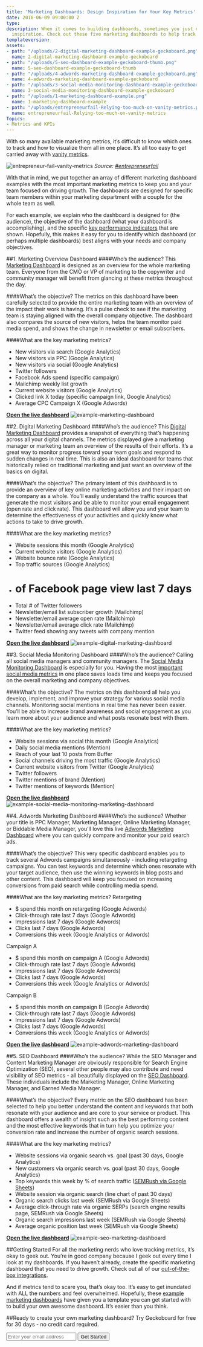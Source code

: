 ```yaml
---
title: 'Marketing Dashboards: Design Inspiration for Your Key Metrics'
date: 2016-06-09 09:00:00 Z
type: 
description: When it comes to building dashboards, sometimes you just need a little
  inspiration. Check out these five marketing dashboards to help track your key metrics.
templateversion: 
assets:
- path: "/uploads/2-digital-marketing-dashboard-example-geckoboard.png"
  name: 2-digital-marketing-dashboard-example-geckoboard
- path: "/uploads/5-seo-dashboard-example-geckoboard-thumb.png"
  name: 5-seo-dashboard-example-geckoboard-thumb
- path: "/uploads/4-adwords-marketing-dashboard-example-geckoboard.png"
  name: 4-adwords-marketing-dashboard-example-geckoboard
- path: "/uploads/3-social-media-monitoring-dashboard-example-geckoboard.png"
  name: 3-social-media-monitoring-dashboard-example-geckoboard
- path: "/uploads/1-marketing-dashboard-example.png"
  name: 1-marketing-dashboard-example
- path: "/uploads/entrepreneurfail-Relying-too-much-on-vanity-metrics.png"
  name: entrepreneurfail-Relying-too-much-on-vanity-metrics
Topics:
- Metrics and KPIs
---
```


With so many available marketing metrics, it’s difficult to know which ones to track and how to visualize them all in one place. It’s all too easy to get carried away with <a href="https://www.geckoboard.com/blog/the-danger-of-vanity-metrics-creating-a-reality-distortion-field/" target="_blank">vanity metrics</a>.

![entrepreneur-fail-vanity-metrics](/uploads/entrepreneurfail-Relying-too-much-on-vanity-metrics.png)
*Source: <a href="http://www.entrepreneurfail.com/2014/04/relying-bit-too-much-on-vanity-metrics.html" target="_blank">#entrepreneurfail</a>*

With that in mind, we put together an array of different marketing dashboard examples with the most important marketing metrics to keep you and your team focused on driving growth. The dashboards are designed for specific team members within your marketing department with a couple for the whole team as well.

For each example, we explain who the dashboard is designed for (the audience), the objective of the dashboard (what your dashboard is accomplishing), and the specific <a href="https://www.geckoboard.com/learn/what-is-a-key-performance-indicator-kpi/" target="_blank">key performance indicators</a> that are shown. Hopefully, this makes it easy for you to identify which dashboard (or perhaps multiple dashboards) best aligns with your needs and company objectives.

##1. Marketing Overview Dashboard
####Who’s the audience?
This <a href="https://www.geckoboard.com/learn/dashboard-examples/marketing-dashboard-example/" target="_blank">Marketing Dashboard</a> is designed as an overview for the whole marketing team. Everyone from the CMO or VP of marketing to the copywriter and community manager will benefit from glancing at these metrics throughout the day.

####What’s the objective?
The metrics on this dashboard have been carefully selected to provide the entire marketing team with an overview of the impact their work is having. It’s a pulse check to see if the marketing team is staying aligned with the overall company objective. The dashboard also compares the source of new visitors, helps the team monitor paid media spend, and shows the change in newsletter or email subscribers.

####What are the key marketing metrics?
- New visitors via search (Google Analytics)
- New visitors via PPC (Google Analytics)
- New visitors via social (Google Analytics)
- Twitter followers
- Facebook Ads spend (specific campaign)
- Mailchimp weekly list growth
- Current website visitors (Google Analytics)
- Clicked link X today (specific campaign link, Google Analytics)
- Average CPC Campaign X (Google Adwords)

**<a href="https://www.geckoboard.com/learn/dashboard-examples/marketing-dashboard-example/live-dashboard/" target="_blank">Open the live dashboard</a>**
![example-marketing-dashboard](/uploads/1-marketing-dashboard-example.png)

##2. Digital Marketing Dashboard
####Who’s the audience?
This <a href="https://www.geckoboard.com/learn/dashboard-examples/digital-marketing-dashboard-example/" target="_blank">Digital Marketing Dashboard</a> provides a snapshot of everything that’s happening across all your digital channels. The metrics displayed give a marketing manager or marketing team an overview of the results of their efforts. It’s a great way to monitor progress toward your team goals and respond to sudden changes in real time. This is also an ideal dashboard for teams that historically relied on traditional marketing and just want an overview of the basics on digital.

####What’s the objective?
The primary intent of this dashboard is to provide an overview of key online marketing activities and their impact on the company as a whole. You’ll easily understand the traffic sources that generate the most visitors and be able to monitor your email engagement (open rate and click rate). This dashboard will allow you and your team to determine the effectiveness of your activities and quickly know what actions to take to drive growth.

####What are the key marketing metrics?
- Website sessions this month (Google Analytics)
- Current website visitors (Google Analytics)
- Website bounce rate (Google Analytics)
- Top traffic sources (Google Analytics)
- # of Facebook page view last 7 days
- Total # of Twitter followers
- Newsletter/email list subscriber growth (Mailchimp)
- Newsletter/email average open rate (Mailchimp)
- Newsletter/email average click rate (Mailchimp)
- Twitter feed showing any tweets with company mention

**<a href="https://www.geckoboard.com/learn/dashboard-examples/digital-marketing-dashboard-example/live-dashboard/" target="_blank">Open the live dashboard</a>**
![example-digital-marketing-dashboard](/uploads/2-digital-marketing-dashboard-example-geckoboard.png)

##3. Social Media Monitoring Dashboard
####Who’s the audience?
Calling all social media managers and community managers. The <a href="https://www.geckoboard.com/learn/dashboard-examples/social-media-monitoring-dashboard-example/" target="_blank">Social Media Monitoring Dashboard</a> is especially for you. Having the most <a href="https://www.geckoboard.com/blog/set-and-track-paid-social-campaign-metrics" target="_blank">important social media metrics</a> in one place saves loads time and keeps you focused on the overall marketing and company objectives.

####What’s the objective?
The metrics on this dashboard all help you develop, implement, and improve your strategy for various social media channels. Monitoring social mentions in real time has never been easier. You’ll be able to increase brand awareness and social engagement as you learn more about your audience and what posts resonate best with them.

####What are the key marketing metrics?
- Website sessions via social this month (Google Analytics)
- Daily social media mentions (Mention)
- Reach of your last 10 posts from Buffer
- Social channels driving the most traffic (Google Analytics)
- Current website visitors from Twitter (Google Analytics)
- Twitter followers
- Twitter mentions of brand (Mention)
- Twitter mentions of keywords (Mention)

**<a href="https://www.geckoboard.com/learn/dashboard-examples/social-media-monitoring-dashboard-example/live-dashboard/" target="_blank">Open the live dashboard</a>**
![example-social-media-monitoring-marketing-dashboard](/uploads/3-social-media-monitoring-dashboard-example-geckoboard.png)

##4. Adwords Marketing Dashboard
####Who’s the audience?
Whether your title is PPC Manager, Marketing Manager, Online Marketing Manager, or Biddable Media Manager, you’ll love this live <a href="https://www.geckoboard.com/learn/dashboard-examples/adwords-marketing-dashboard-example/" target="_blank">Adwords Marketing Dashboard</a> where you can quickly compare and monitor your paid search ads.

####What’s the objective?
This very specific dashboard enables you to track several Adwords campaigns simultaneously - including retargeting campaigns. You can test keywords and determine which ones resonate with your target audience, then use the winning keywords in blog posts and other content. This dashboard will keep you focused on increasing conversions from paid search while controlling media spend.

####What are the key marketing metrics?
Retargeting
- $ spend this month on retargeting (Google Adwords)
- Click-through rate last 7 days (Google Adwords)
- Impressions last 7 days (Google Adwords)
- Clicks last 7 days (Google Adwords)
- Conversions this week (Google Analytics or Adwords)

Campaign A
- $ spend this month on campaign A (Google Adwords)
- Click-through rate last 7 days (Google Adwords)
- Impressions last 7 days (Google Adwords)
- Clicks last 7 days (Google Adwords)
- Conversions this week (Google Analytics or Adwords)

Campaign B
- $ spend this month on campaign B (Google Adwords)
- Click-through rate last 7 days (Google Adwords)
- Impressions last 7 days (Google Adwords)
- Clicks last 7 days (Google Adwords)
- Conversions this week (Google Analytics or Adwords)

**<a href="https://www.geckoboard.com/learn/dashboard-examples/adwords-marketing-dashboard-example/live-dashboard/" target="_blank">Open the live dashboard</a>**
![example-adwords-marketing-dashboard](/uploads/4-adwords-marketing-dashboard-example-geckoboard.png)

##5. SEO Dashboard
####Who’s the audience?
While the SEO Manager and Content Marketing Manager are obviously responsible for Search Engine Optimization (SEO), several other people may also contribute and need visibility of SEO metrics - all beautifully displayed on the <a href="https://www.geckoboard.com/learn/dashboard-examples/seo-dashboard-example/" target="_blank">SEO Dashboard</a>. These individuals include the Marketing Manager, Online Marketing Manager, and Earned Media Manager.

####What’s the objective?
Every metric on the SEO dashboard has been selected to help you better understand the content and keywords that both resonate with your audience and are core to your service or product. This dashboard offers a wealth of insight such as the best performing content and the most effective keywords that in turn help you optimize your conversion rate and increase the number of organic search sessions. 

####What are the key marketing metrics?
- Website sessions via organic search vs. goal (past 30 days, Google Analytics) 
- New customers via organic search vs. goal (past 30 days, Google Analytics)
- Top keywords this week by % of search traffic (<a href="https://www.semrush.com/blog/use-semrush-api-google-sheets/" target="_blank">SEMRush via Google Sheets</a>)
- Website session via organic search (line chart of past 30 days)
- Organic search clicks last week (SEMRush via Google Sheets)
- Average click-through rate via organic SERPs (search engine results page, SEMRush via Google Sheets) 
- Organic search impressions last week (SEMRush via Google Sheets)
- Average organic position last week (SEMRush via Google Sheets)

**<a href="https://www.geckoboard.com/learn/dashboard-examples/seo-dashboard-example/live-dashboard/" target="_blank">Open the live dashboard</a>**
![example-seo-marketing-dashboard](/uploads/5-seo-dashboard-example-geckoboard-thumb.png)

##Getting Started
For all the marketing nerds who love tracking metrics, it’s okay to geek out. You’re in good company because I geek out every time I look at my dashboards. If you haven’t already, create the specific marketing dashboard that you need to drive growth. Check out all of our <a href="https://www.geckoboard.com/integrations/" target="_blank">out-of-the-box integrations</a>.

And if metrics tend to scare you, that’s okay too. It’s easy to get inundated with ALL the numbers and feel overwhelmed. Hopefully, these <a href="https://www.geckoboard.com/learn/dashboard-examples/marketing-dashboard-example/" target="_blank">example marketing dashboards</a> have given you a template you can get started with to build your own awesome dashboard. It’s easier than you think. 

##Ready to create your own marketing dashboard?
Try Geckoboard for free for 30 days - no credit card required.

<form action="/try-geckoboard/" method="get" class="inline__signup-form">
<input type="email" name="email" placeholder="Enter your email address">
<button class="btn">Get Started</button>
</form>
